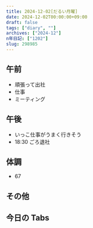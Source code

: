 ```yaml
---
title: 2024-12-02[だるい月曜]
date: 2024-12-02T00:00:00+09:00
draft: false
tags: ["diary", ""]
archives: ["2024-12"]
n年日記: ["1202"]
slug: 298985
---
```


## 午前

- 頑張って出社
- 仕事
- ミーティング

## 午後

- いっこ仕事がうまく行きそう
- 18:30 ごろ退社

## 体調

- 67

## その他

## 今日の Tabs
